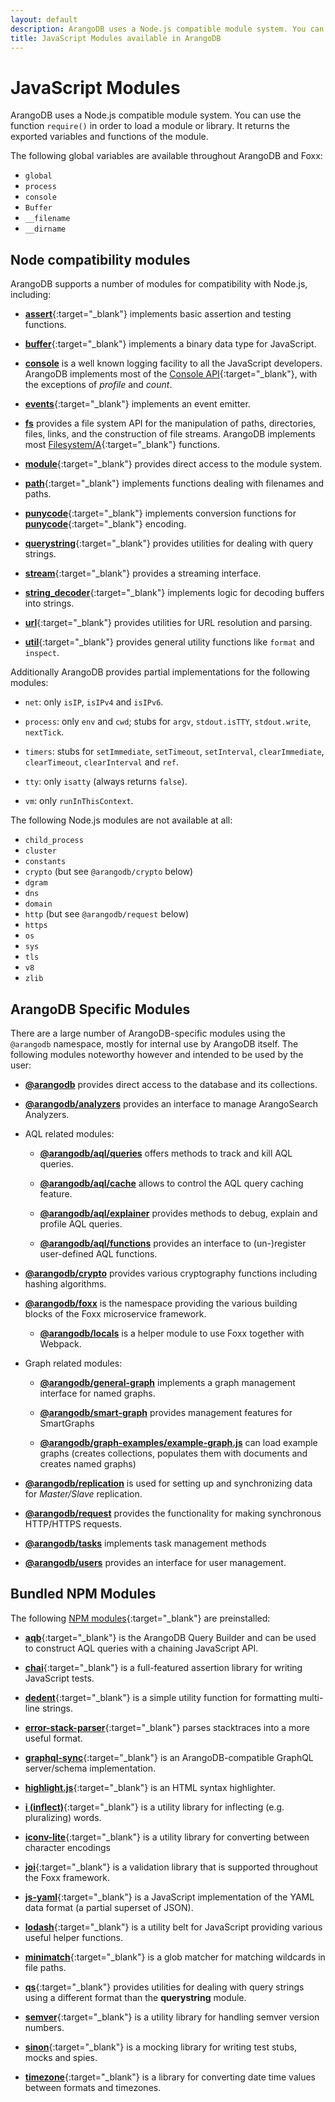 ```yaml
---
layout: default
description: ArangoDB uses a Node.js compatible module system. You can use require() in order to load a module or library.
title: JavaScript Modules available in ArangoDB
---
```

JavaScript Modules
==================

ArangoDB uses a Node.js compatible module system. You can use the function
`require()` in order to load a module or library. It returns the exported
variables and functions of the module.

The following global variables are available throughout ArangoDB and Foxx:

- `global`
- `process`
- `console`
- `Buffer`
- `__filename`
- `__dirname`

Node compatibility modules
--------------------------

ArangoDB supports a number of modules for compatibility with Node.js, including:

- [**assert**](http://nodejs.org/api/assert.html){:target="_blank"}
  implements basic assertion and testing functions.

- [**buffer**](http://nodejs.org/api/buffer.html){:target="_blank"}
  implements a binary data type for JavaScript.

- [**console**](appendix-java-script-modules-console.html)
  is a well known logging facility to all the JavaScript developers.
  ArangoDB implements most of the [Console API](http://wiki.commonjs.org/wiki/Console){:target="_blank"},
  with the exceptions of *profile* and *count*.

- [**events**](http://nodejs.org/api/events.html){:target="_blank"}
  implements an event emitter.

- [**fs**](appendix-java-script-modules-file-system.html)
  provides a file system API for the manipulation of paths, directories, files,
  links, and the construction of file streams. ArangoDB implements most
  [Filesystem/A](http://wiki.commonjs.org/wiki/Filesystem/A){:target="_blank"}
  functions.

- [**module**](http://nodejs.org/api/modules.html){:target="_blank"}
  provides direct access to the module system.

- [**path**](http://nodejs.org/api/path.html){:target="_blank"}
  implements functions dealing with filenames and paths.

- [**punycode**](http://nodejs.org/api/punycode.html){:target="_blank"}
  implements conversion functions for
  [**punycode**](http://en.wikipedia.org/wiki/Punycode){:target="_blank"} encoding.

- [**querystring**](http://nodejs.org/api/querystring.html){:target="_blank"}
  provides utilities for dealing with query strings.

- [**stream**](http://nodejs.org/api/stream.html){:target="_blank"}
  provides a streaming interface.

- [**string_decoder**](https://nodejs.org/api/string_decoder.html){:target="_blank"}
  implements logic for decoding buffers into strings.

- [**url**](http://nodejs.org/api/url.html){:target="_blank"}
  provides utilities for URL resolution and parsing.

- [**util**](http://nodejs.org/api/util.html){:target="_blank"}
  provides general utility functions like `format` and `inspect`.

Additionally ArangoDB provides partial implementations for the following modules:

- `net`:
  only `isIP`, `isIPv4` and `isIPv6`.

- `process`:
  only `env` and `cwd`;
  stubs for `argv`, `stdout.isTTY`, `stdout.write`, `nextTick`.

- `timers`:
  stubs for `setImmediate`, `setTimeout`, `setInterval`, `clearImmediate`,
  `clearTimeout`, `clearInterval` and `ref`.

- `tty`:
  only `isatty` (always returns `false`).

- `vm`:
  only `runInThisContext`.

The following Node.js modules are not available at all:

- `child_process`
- `cluster`
- `constants`
- `crypto` (but see `@arangodb/crypto` below)
- `dgram`
- `dns`
- `domain`
- `http` (but see `@arangodb/request` below)
- `https`
- `os`
- `sys`
- `tls`
- `v8`
- `zlib`

ArangoDB Specific Modules
-------------------------

There are a large number of ArangoDB-specific modules using the `@arangodb`
namespace, mostly for internal use by ArangoDB itself. The following modules
noteworthy however and intended to be used by the user:

- [**@arangodb**](appendix-java-script-modules-arango-db.html)
  provides direct access to the database and its collections.

- [**@arangodb/analyzers**](appendix-java-script-modules-analyzers.html)
  provides an interface to manage ArangoSearch Analyzers.

- AQL related modules:

  - [**@arangodb/aql/queries**](appendix-java-script-modules-queries.html)
    offers methods to track and kill AQL queries.

  - [**@arangodb/aql/cache**](aql/execution-and-performance-query-cache.html)
    allows to control the AQL query caching feature.

  - [**@arangodb/aql/explainer**](aql/execution-and-performance-explaining-queries.html)
    provides methods to debug, explain and profile AQL queries.

  - [**@arangodb/aql/functions**](aql/extending-functions.html)
    provides an interface to (un-)register user-defined AQL functions.

- [**@arangodb/crypto**](appendix-java-script-modules-crypto.html)
  provides various cryptography functions including hashing algorithms.

- [**@arangodb/foxx**](foxx.html)
  is the namespace providing the various building blocks of the Foxx
  microservice framework.

  - [**@arangodb/locals**](foxx-reference-modules.html#the-arangodblocals-module)
    is a helper module to use Foxx together with Webpack.

- Graph related modules:

  - [**@arangodb/general-graph**](graphs-general-graphs.html)
    implements a graph management interface for named graphs.

  - [**@arangodb/smart-graph**](graphs-smart-graphs-management.html)
    provides management features for SmartGraphs

  - [**@arangodb/graph-examples/example-graph.js**](graphs.html#example-graphs)
    can load example graphs (creates collections, populates them with documents
    and creates named graphs)

- [**@arangodb/replication**](administration-master-slave.html)
  is used for setting up and synchronizing data for _Master/Slave_ replication.

- [**@arangodb/request**](appendix-java-script-modules-request.html)
  provides the functionality for making synchronous HTTP/HTTPS requests.

- [**@arangodb/tasks**](appendix-java-script-modules-tasks.html)
  implements task management methods

- [**@arangodb/users**](administration-managing-users-in-arangosh.html)
  provides an interface for user management.

Bundled NPM Modules
-------------------

The following [NPM modules](https://www.npmjs.com){:target="_blank"}
are preinstalled:

- [**aqb**](https://github.com/arangodb/aqbjs){:target="_blank"}
  is the ArangoDB Query Builder and can be used to construct AQL queries
  with a chaining JavaScript API.

- [**chai**](http://chaijs.com){:target="_blank"}
  is a full-featured assertion library for writing JavaScript tests.

- [**dedent**](https://github.com/dmnd/dedent){:target="_blank"}
  is a simple utility function for formatting multi-line strings.

- [**error-stack-parser**](http://www.stacktracejs.com){:target="_blank"}
  parses stacktraces into a more useful format.

<!-- - [**expect.js**] (https://github.com/Automattic/expect.js) (only for legacy tests) -->

<!-- - [**extendible**] (https://github.com/3rd-Eden/extendible) (only for legacy mode) -->

- [**graphql-sync**](https://www.npmjs.com/package/graphql-sync){:target="_blank"}
  is an ArangoDB-compatible GraphQL server/schema implementation.

- [**highlight.js**](https://highlightjs.org){:target="_blank"}
  is an HTML syntax highlighter.

- [**i (inflect)**](https://github.com/pksunkara/inflect){:target="_blank"}
  is a utility library for inflecting (e.g. pluralizing) words.

- [**iconv-lite**](https://github.com/ashtuchkin/iconv-lite){:target="_blank"}
  is a utility library for converting between character encodings

- [**joi**](https://github.com/hapijs/joi){:target="_blank"}
  is a validation library that is supported throughout the Foxx framework.

- [**js-yaml**](https://github.com/nodeca/js-yaml){:target="_blank"}
  is a JavaScript implementation of the YAML data format (a partial superset of JSON).

- [**lodash**](https://lodash.com){:target="_blank"}
  is a utility belt for JavaScript providing various useful helper functions.

- [**minimatch**](https://github.com/isaacs/minimatch){:target="_blank"}
  is a glob matcher for matching wildcards in file paths.

- [**qs**](https://github.com/hapijs/qs){:target="_blank"}
  provides utilities for dealing with query strings using a different format
  than the **querystring** module.

- [**semver**](https://github.com/npm/node-semver){:target="_blank"}
  is a utility library for handling semver version numbers.

- [**sinon**](http://sinonjs.org){:target="_blank"}
  is a mocking library for writing test stubs, mocks and spies.

- [**timezone**](https://github.com/bigeasy/timezone){:target="_blank"}
  is a library for converting date time values between formats and timezones.
